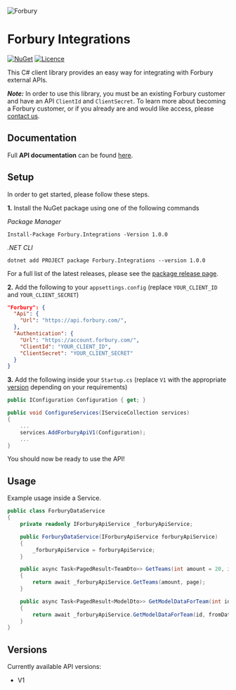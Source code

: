 ![Forbury](https://portal.forbury.com/assets/img/logo_text.png)﻿
# Forbury Integrations
 
 [![NuGet](https://img.shields.io/nuget/v/Forbury.Integrations)](https://www.nuget.org/packages/Forbury.Integrations)
 [![Licence](https://img.shields.io/github/license/Forbury/Integrations)](LICENCE.txt)

This C# client library provides an easy way for integrating with Forbury external APIs.

**_Note:_** In order to use this library, you must be an existing Forbury customer and have an API `ClientId` and `ClientSecret`.
To learn more about becoming a Forbury customer, or if you already are and would like access, please [contact us](https://www.forbury.com/contact-us).

## Documentation

Full **API documentation** can be found [here](https://api.forbury.com/docs).

## Setup
In order to get started, please follow these steps.

**1.** Install the NuGet package using one of the following commands

_Package Manager_
```
Install-Package Forbury.Integrations -Version 1.0.0
```

_.NET CLI_
```
dotnet add PROJECT package Forbury.Integrations --version 1.0.0
```
For a full list of the latest releases, please see the [package release page](https://www.nuget.org/packages/Forbury.Integrations).

**2.** Add the following to your `appsettings.config` (replace `YOUR_CLIENT_ID` and `YOUR_CLIENT_SECRET`)

```json
"Forbury": {
  "Api": {
    "Url": "https://api.forbury.com/",
  },
  "Authentication": {
    "Url": "https://account.forbury.com/",
    "ClientId": "YOUR_CLIENT_ID",
    "ClientSecret": "YOUR_CLIENT_SECRET"
  } 
}
```

**3.** Add the following inside your `Startup.cs` (replace `V1` with the appropriate [version](#Versions) depending on your requirements)

```C#
public IConfiguration Configuration { get; }

public void ConfigureServices(IServiceCollection services)
{
    ...          
    services.AddForburyApiV1(Configuration);
    ...
}
```

You should now be ready to use the API!

## Usage

Example usage inside a Service.

```C#
public class ForburyDataService
{
    private readonly IForburyApiService _forburyApiService;

    public ForburyDataService(IForburyApiService forburyApiService)
    {
        _forburyApiService = forburyApiService;
    }

    public async Task<PagedResult<TeamDto>> GetTeams(int amount = 20, int page = 1)
    {
        return await _forburyApiService.GetTeams(amount, page);
    }

    public async Task<PagedResult<ModelDto>> GetModelDataForTeam(int id, DateTime? fromDate = null)
    {
        return await _forburyApiService.GetModelDataForTeam(id, fromDate);
    }
}
```
## Versions

Currently available API versions:
- V1

